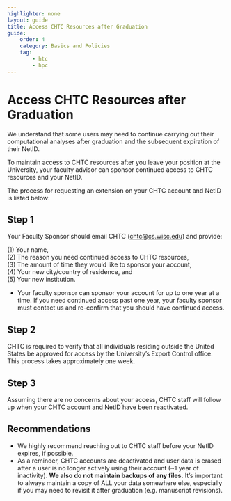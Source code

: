 ```yaml
---
highlighter: none
layout: guide
title: Access CHTC Resources after Graduation
guide:
    order: 4
    category: Basics and Policies
    tag:
        - htc
        - hpc
---
```

# Access CHTC Resources after Graduation

We understand that some users may need to continue carrying out their computational analyses after graduation and the subsequent expiration of their NetID. 

To maintain access to CHTC resources after you leave your position at the University, your faculty advisor can sponsor continued access to CHTC resources and your NetID. 

The process for requesting an extension on your CHTC account and NetID is listed below: 

## **Step 1**

Your Faculty Sponsor should email CHTC (chtc@cs.wisc.edu) and provide:

  (1) Your name, 
  <br>  (2) The reason you need continued access to CHTC resources,
  <br> (3) The amount of time they would like to sponsor your account,
  <br> (4) Your new city/country of residence, and 
  <br> (5) Your new institution. 

* Your faculty sponsor can sponsor your account for up to one year at a time. If you need continued access past one year, your faculty sponsor must contact us and re-confirm that you should have continued access. 

## **Step 2** 

CHTC is required to verify that all individuals residing outside the United States be approved for access by the University’s Export Control office. This process takes approximately one week. 

## **Step 3**

Assuming there are no concerns about your access, CHTC staff will follow up when your CHTC account and NetID have been reactivated.  

## **Recommendations** 
* We highly recommend reaching out to CHTC staff before your NetID expires, if possible. 
* As a reminder, CHTC accounts are deactivated and user data is erased after a user is no longer actively using their account (~1 year of inactivity). **We also do not maintain backups of any files.** It’s important to always maintain a copy of ALL your data somewhere else, especially if you may need to revisit it after graduation (e.g. manuscript revisions). 
